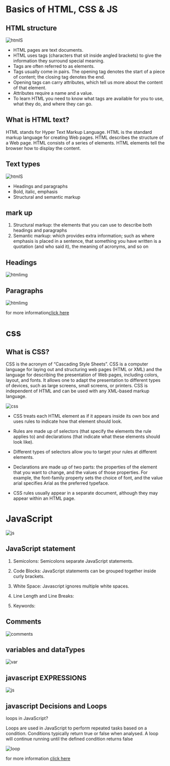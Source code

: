 #  Basics of HTML, CSS & JS


## HTML structure 

![htmlS](https://clearlydecoded.com/assets/images/posts/2017-09-11-basic-html-document-structure/thumbnail-750x400.png)

+ HTML pages are text documents.
+ HTML uses tags (characters that sit inside angled
brackets) to give the information they surround special
meaning.
+ Tags are often referred to as elements.
+ Tags usually come in pairs. The opening tag denotes
the start of a piece of content; the closing tag denotes
the end.
+ Opening tags can carry attributes, which tell us more
about the content of that element.
+ Attributes require a name and a value.
+ To learn HTML you need to know what tags are
available for you to use, what they do, and where they
can go.

## What is HTML text?
HTML stands for Hyper Text Markup Language. HTML is the standard markup language for creating Web pages. HTML describes the structure of a Web page. HTML consists of a series of elements. HTML elements tell the browser how to display the content.

## Text types
![htmlS](https://www.abbreviations.com/images/173431_.HTML.png)
+ Headings and paragraphs
+ Bold, italic, emphasis
+ Structural and semantic markup

## mark up 
1. Structural markup: the elements that you can use to
describe both headings and paragraphs
2. Semantic markup: which provides extra information; such
as where emphasis is placed in a sentence, that something
you have written is a quotation (and who said it), the
meaning of acronyms, and so on

## Headings

![htmlimg](https://i2.wp.com/www.tutorialbrain.com/wp-content/uploads/2018/10/heading-tag.png?fit=1920%2C1080&ssl=1)

## Paragraphs

![htmlimg](https://data-flair.training/blogs/wp-content/uploads/sites/2/2020/07/Paragraphs-in-HTML.jpg)

for more information[click here](https://alqudscollege.sharepoint.com/sites/ASACStudents2-CodeFellows/Shared%20Documents/Code%20Fellows/HTML%20CSS.pdf)

# css
## What is CSS?
CSS is the acronym of “Cascading Style Sheets”. CSS is a computer language for laying out and structuring web pages (HTML or XML) and the language for describing the presentation of Web pages, including colors, layout, and fonts. It allows one to adapt the presentation to different types of devices, such as large screens, small screens, or printers. CSS is independent of HTML and can be used with any XML-based markup language.

![css](https://www.w3docs.com/uploads/media/default/0001/05/6d07a36ebe6d55273b39440f2391f1d7e6d4092a.png)

+ CSS treats each HTML element as if it appears inside
its own box and uses rules to indicate how that
element should look.

+ Rules are made up of selectors (that specify the
elements the rule applies to) and declarations (that
indicate what these elements should look like).

+ Different types of selectors allow you to target your
rules at different elements.

+ Declarations are made up of two parts: the properties
of the element that you want to change, and the values
of those properties. For example, the font-family
property sets the choice of font, and the value arial
specifies Arial as the preferred typeface.

+ CSS rules usually appear in a separate document,
although they may appear within an HTML page.

# JavaScript

![js](https://images.squarespace-cdn.com/content/v1/58d20c79725e25b221549193/1521098155260-OD3QNLD1RK7DGPWMCUA6/js.jpg?format=2500w)


## JavaScript statement

1. Semicolons: Semicolons separate JavaScript statements.

2. Code Blocks: JavaScript statements can be grouped together inside curly brackets. 

3. White Space: Javascript ignores multiple white spaces. 

4. Line Length and Line Breaks: 

5. Keywords:

## Comments

![comments](https://miro.medium.com/max/1296/1*HAN9ZOvHxzWI1RZ16-vwBw.png)

## variables and dataTypes
![var](https://simplesnippets.tech/wp-content/uploads/2018/10/variables-and-datatypes-in-JavaScript-featured-image.jpg)

## javascript EXPRESSIONS

![js](https://img.brainkart.com/extra3/fUjodAU.jpg)

## javascript Decisions and Loops

 loops in JavaScript?

Loops are used in JavaScript to perform repeated tasks based on a condition. Conditions typically return true or false when analysed. A loop will continue running until the defined condition returns false 

![loop](https://data-flair.training/blogs/wp-content/uploads/sites/2/2019/07/JavaScript-Loops-1200x720.jpg)

for more information [click here](https://alqudscollege.sharepoint.com/sites/ASACStudents2-CodeFellows/Shared%20Documents/Code%20Fellows/Javascript_and_jquery_interactive_jon_du.pdf)


